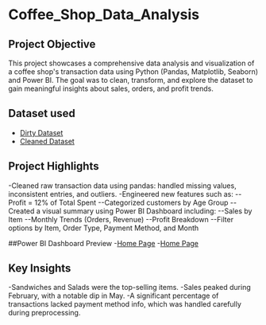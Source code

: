 # Coffee_Shop_Data_Analysis
## Project Objective
This project showcases a comprehensive data analysis and visualization of a coffee shop's transaction data using Python (Pandas, Matplotlib, Seaborn) and Power BI. The goal was to clean, transform, and explore the dataset to gain meaningful insights about sales, orders, and profit trends.

## Dataset used
- <a href="https://github.com/nubu-046/Coffee_Shop_Data_Analysis/blob/main/dataset/dirty_cafe_sales.csv">Dirty Dataset</a>
- <a href="https://github.com/nubu-046/Coffee_Shop_Data_Analysis/blob/main/dataset/cleaned_transactions.csv">Cleaned Dataset</a>

## Project Highlights
-Cleaned raw transaction data using pandas: handled missing values, inconsistent entries, and outliers.
-Engineered new features such as:
--Profit = 12% of Total Spent
--Categorized customers by Age Group
--Created a visual summary using Power BI Dashboard including:
--Sales by Item
--Monthly Trends (Orders, Revenue)
--Profit Breakdown
--Filter options by Item, Order Type, Payment Method, and Month

##Power BI Dashboard Preview
-<a href="https://github.com/nubu-046/Coffee_Shop_Data_Analysis/blob/main/screenshots/Screenshot%202025-04-06%20231557.png">Home Page</a>
-<a href="https://github.com/nubu-046/Coffee_Shop_Data_Analysis/blob/main/screenshots/Screenshot%202025-04-06%20231538.png">Home Page</a>


## Key Insights
-Sandwiches and Salads were the top-selling items.
-Sales peaked during February, with a notable dip in May.
-A significant percentage of transactions lacked payment method info, which was handled carefully during preprocessing.

